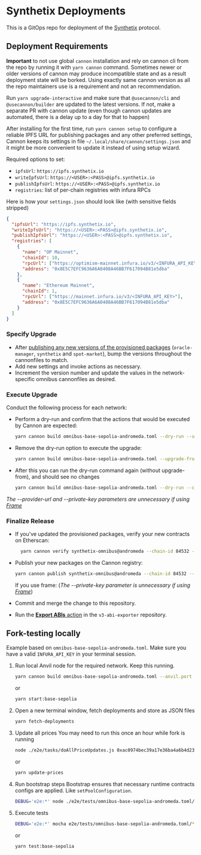 # Synthetix Deployments

This is a GitOps repo for deployment of the [Synthetix](https://www.github.com/synthetixio/synthetix-v3) protocol.

## Deployment Requirements

**Important** to not use global `cannon` installation and rely on cannon cli from the repo by running it with `yarn cannon` command.
Sometimes newer or older versions of cannon may produce incompatible state and as a result deployment state will be borked.
Using exactly same cannon version as all the repo maintainers use is a requirement and not an recommendation.

Run `yarn upgrade-interactive` and make sure that `@usecannon/cli` and `@usecannon/builder` are updated to the latest versions.
If not, make a separate PR with cannon update (even though cannon updates are automated, there is a delay up to a day for that to happen)

After installing for the first time, run `yarn cannon setup` to configure a reliable IPFS URL for publishing packages and any other preferred settings,
Cannon keeps its settings in file `~/.local/share/cannon/settings.json` and it might be more convenient to update it instead of using setup wizard.

Required options to set:

- `ipfsUrl`: `https://ipfs.synthetix.io`
- `writeIpfsUrl`: `https://<USER>:<PASS>@ipfs.synthetix.io`
- `publishIpfsUrl`: `https://<USER>:<PASS>@ipfs.synthetix.io`
- `registries`: list of per-chain registries with infura RPCs

Here is how your `settings.json` should look like (with sensitive fields stripped)

```json
{
  "ipfsUrl": "https://ipfs.synthetix.io",
  "writeIpfsUrl": "https://<USER>:<PASS>@ipfs.synthetix.io",
  "publishIpfsUrl": "https://<USER>:<PASS>@ipfs.synthetix.io",
  "registries": [
    {
      "name": "OP Mainnet",
      "chainId": 10,
      "rpcUrl": ["https://optimism-mainnet.infura.io/v3/<INFURA_API_KEY>"],
      "address": "0x8E5C7EFC9636A6A0408A46BB7F617094B81e5dba"
    },
    {
      "name": "Ethereum Mainnet",
      "chainId": 1,
      "rpcUrl": ["https://mainnet.infura.io/v3/<INFURA_API_KEY>"],
      "address": "0x8E5C7EFC9636A6A0408A46BB7F617094B81e5dba"
    }
  ]
}
```

### Specify Upgrade

- After [publishing any new versions of the provisioned packages](https://github.com/synthetixio/synthetix-v3#deployment-guide) (`oracle-manager`, `synthetix` and `spot-market`), bump the versions throughout the cannonfiles to match.
- Add new settings and invoke actions as necessary.
- Increment the version number and update the values in the network-specific omnibus cannonfiles as desired.

### Execute Upgrade

Conduct the following process for each network:

- Perform a dry-run and confirm that the actions that would be executed by Cannon are expected:

  ```sh
  yarn cannon build omnibus-base-sepolia-andromeda.toml --dry-run --upgrade-from synthetix-omnibus:latest@andromeda --chain-id 84532 --provider-url https://base-sepolia.infura.io/v3/$INFURA_API_KEY
  ```

- Remove the dry-run option to execute the upgrade:

  ```sh
  yarn cannon build omnibus-base-sepolia-andromeda.toml --upgrade-from synthetix-omnibus:latest@andromeda --private-key $TESTNET_DEPLOYER_PRIVATE_KEY --provider-url https://base-sepolia.infura.io/v3/$INFURA_API_KEY
  ```

- After this you can run the dry-run command again (without upgrade-from), and should see no changes

  ```sh
  yarn cannon build omnibus-base-sepolia-andromeda.toml --dry-run --chain-id 84532 --provider-url https://base-sepolia.infura.io/v3/$INFURA_API_KEY
  ```

_The --provider-url and --private-key parameters are unnecessary if using [Frame](https://frame.sh/)_

### Finalize Release

- If you've updated the provisioned packages, verify your new contracts on Etherscan:

  ```sh
    yarn cannon verify synthetix-omnibus@andromeda --chain-id 84532 --api-key $ETHERSCAN_API_KEY
  ```

- Publish your new packages on the Cannon registry:

  ```sh
  yarn cannon publish synthetix-omnibus@andromeda --chain-id 84532 --private-key $MAINNET_DEPLOYER_PRIVATE_KEY
  ```

  If you use frame:
  (_The --private-key parameter is unnecessary if using [Frame](https://frame.sh/)_)

- Commit and merge the change to this repository.
- Run the [**Export ABIs** action](https://github.com/Synthetixio/v3-abi-exporter/actions/workflows/main.yml) in the `v3-abi-exporter` repository.

## Fork-testing locally

Example based on `omnibus-base-sepolia-andromeda.toml`. Make sure you have a valid `INFURA_API_KEY` in your terminal session.

1. Run local Anvil node for the required network. Keep this running.

   ```sh
   yarn cannon build omnibus-base-sepolia-andromeda.toml --anvil.port 8545 --keep-alive --dry-run --upgrade-from synthetix-omnibus:latest@andromeda --chain-id 84532 --provider-url https://sepolia.base.org | tee ./e2e/cannon-build.log
   ```

   or

   ```sh
   yarn start:base-sepolia
   ```

2. Open a new terminal window, fetch deployments and store as JSON files

   ```sh
   yarn fetch-deployments
   ```

3. Update all prices
   You may need to run this once an hour while fork is running

   ```sh
   node ./e2e/tasks/doAllPriceUpdates.js 0xac0974bec39a17e36ba4a6b4d238ff944bacb478cbed5efcae784d7bf4f2ff80
   ```

   or

   ```sh
   yarn update-prices
   ```

4. Run bootstrap steps
   Bootstrap ensures that necessary runtime contracts configs are applied. Like `setPoolConfiguration`.

   ```sh
   DEBUG='e2e:*' node ./e2e/tests/omnibus-base-sepolia-andromeda.toml/bootstrap
   ```

5. Execute tests
   ```sh
   DEBUG='e2e:*' mocha e2e/tests/omnibus-base-sepolia-andromeda.toml/*.e2e.js
   ```
   or
   ```sh
   yarn test:base-sepolia
   ```
